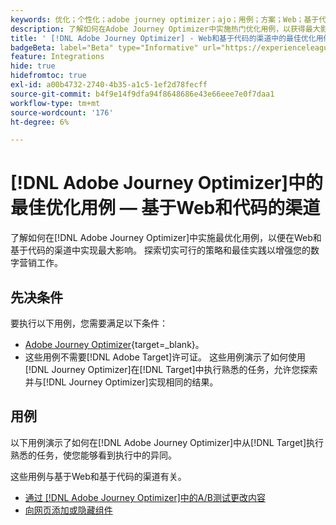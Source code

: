 ```yaml
---
keywords: 优化；个性化；adobe journey optimizer；ajo；用例；方案；Web；基于代码
description: 了解如何在Adobe Journey Optimizer中实施热门优化用例，以获得最大影响。
title: ' [!DNL Adobe Journey Optimizer] - Web和基于代码的渠道中的最佳优化用例'
badgeBeta: label="Beta" type="Informative" url="https://experienceleague.adobe.com/docs/target/using/introduction/intro.html?lang=zh-Hans#beta newtab=true" tooltip=" [!DNL Adobe Target] 中有哪些 Beta 功能。"
feature: Integrations
hide: true
hidefromtoc: true
exl-id: a00b4732-2740-4b35-a1c5-1ef2d78fecff
source-git-commit: b4f9e14f9dfa94f8648686e43e66eee7e0f7daa1
workflow-type: tm+mt
source-wordcount: '176'
ht-degree: 6%

---
```


# [!DNL Adobe Journey Optimizer]中的最佳优化用例 — 基于Web和代码的渠道

了解如何在[!DNL Adobe Journey Optimizer]中实施最优化用例，以便在Web和基于代码的渠道中实现最大影响。 探索切实可行的策略和最佳实践以增强您的数字营销工作。

## 先决条件

要执行以下用例，您需要满足以下条件：

* [Adobe Journey Optimizer](https://experienceleague.adobe.com/zh-hans/docs/journey-optimizer/using/get-started/get-started){target=_blank}。
* 这些用例不需要[!DNL Adobe Target]许可证。 这些用例演示了如何使用[!DNL Journey Optimizer]在[!DNL Target]中执行熟悉的任务，允许您探索并与[!DNL Journey Optimizer]实现相同的结果。

## 用例

以下用例演示了如何在[!DNL Adobe Journey Optimizer]中从[!DNL Target]执行熟悉的任务，使您能够看到执行中的异同。

这些用例与基于Web和基于代码的渠道有关。

* [通过 [!DNL Adobe Journey Optimizer]中的A/B测试更改内容](/help/main/c-integrating-target-with-mac/ajo/content-change-using-ajo.md)
* [向网页添加或隐藏组件](/help/main/c-integrating-target-with-mac/ajo/add-hide-content-using-ajo.md)
